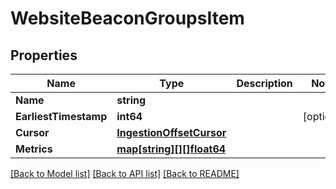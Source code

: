 # WebsiteBeaconGroupsItem

## Properties

Name | Type | Description | Notes
------------ | ------------- | ------------- | -------------
**Name** | **string** |  | 
**EarliestTimestamp** | **int64** |  | [optional] 
**Cursor** | [**IngestionOffsetCursor**](IngestionOffsetCursor.md) |  | 
**Metrics** | [**map[string][][]float64**](array.md) |  | 

[[Back to Model list]](../README.md#documentation-for-models) [[Back to API list]](../README.md#documentation-for-api-endpoints) [[Back to README]](../README.md)



